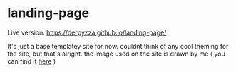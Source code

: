 # landing-page

Live version: https://derpyzza.github.io/landing-page/

It's just a base templatey site for now. couldnt think of any cool theming for the site, but that's alright.
the image used on the site is drawn by me ( you can find it <a href="https://www.instagram.com/p/CYhTJoUhDEL/?utm_source=ig_web_copy_link">here</a> )